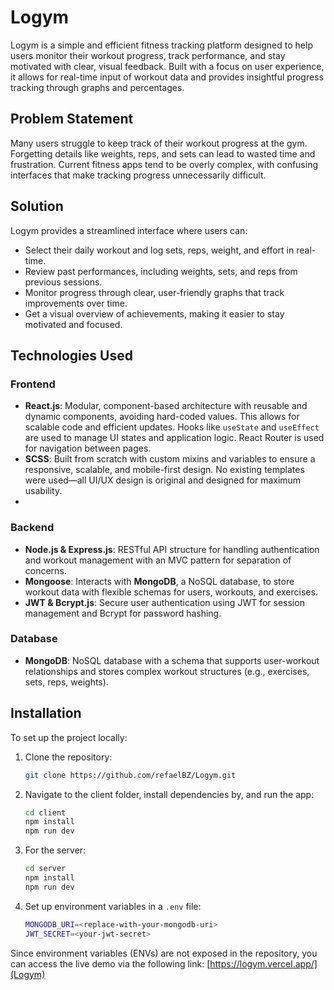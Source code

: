 # Logym

Logym is a simple and efficient fitness tracking platform designed to help users monitor their workout progress, track performance, and stay motivated with clear, visual feedback. Built with a focus on user experience, it allows for real-time input of workout data and provides insightful progress tracking through graphs and percentages.

## Problem Statement

Many users struggle to keep track of their workout progress at the gym. Forgetting details like weights, reps, and sets can lead to wasted time and frustration. Current fitness apps tend to be overly complex, with confusing interfaces that make tracking progress unnecessarily difficult.

## Solution

Logym provides a streamlined interface where users can:
- Select their daily workout and log sets, reps, weight, and effort in real-time.
- Review past performances, including weights, sets, and reps from previous sessions.
- Monitor progress through clear, user-friendly graphs that track improvements over time.
- Get a visual overview of achievements, making it easier to stay motivated and focused.

## Technologies Used

### Frontend

- **React.js**: Modular, component-based architecture with reusable and dynamic components, avoiding hard-coded values. This allows for scalable code and efficient updates. Hooks like `useState` and `useEffect` are used to manage UI states and application logic. React Router is used for navigation between pages.
- **SCSS**: Built from scratch with custom mixins and variables to ensure a responsive, scalable, and mobile-first design. No existing templates were used—all UI/UX design is original and designed for maximum usability.
- 
### Backend

- **Node.js & Express.js**: RESTful API structure for handling authentication and workout management with an MVC pattern for separation of concerns.
- **Mongoose**: Interacts with **MongoDB**, a NoSQL database, to store workout data with flexible schemas for users, workouts, and exercises.
- **JWT & Bcrypt.js**: Secure user authentication using JWT for session management and Bcrypt for password hashing.

### Database

- **MongoDB**: NoSQL database with a schema that supports user-workout relationships and stores complex workout structures (e.g., exercises, sets, reps, weights).
## Installation

To set up the project locally:

1. Clone the repository:

   ```bash
   git clone https://github.com/refaelBZ/Logym.git
   ```

2. Navigate to the client folder, install dependencies by, and run the app:

   ```bash
   cd client
   npm install
   npm run dev
   ```

3. For the server:

   ```bash
   cd server
   npm install
   npm run dev
   ```

4. Set up environment variables in a `.env` file:

   ```bash
   MONGODB_URI=<replace-with-your-mongodb-uri>
   JWT_SECRET=<your-jwt-secret>
   ```

Since environment variables (ENVs) are not exposed in the repository, you can access the live demo via the following link: [https://logym.vercel.app/](Logym)
